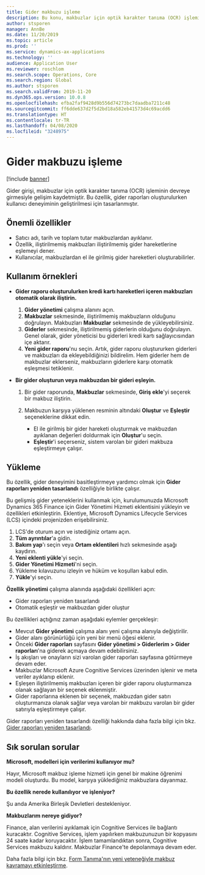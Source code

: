 ```yaml
---
title: Gider makbuzu işleme
description: Bu konu, makbuzlar için optik karakter tanıma (OCR) işlemi hakkında bilgi vermektedir. Bu özellik, Microsoft Dynamics 365 Finance'te gider raporları oluşturulurken kullanıcı deneyiminin geliştirilmesi için tasarlanmıştır.
author: stsporen
manager: AnnBe
ms.date: 11/20/2019
ms.topic: article
ms.prod: ''
ms.service: dynamics-ax-applications
ms.technology: ''
audience: Application User
ms.reviewer: roschlom
ms.search.scope: Operations, Core
ms.search.region: Global
ms.author: stsporen
ms.search.validFrom: 2019-11-20
ms.dyn365.ops.version: 10.0.8
ms.openlocfilehash: efba2faf9428d9b556d74273bc7daadba7211c48
ms.sourcegitcommit: ff6dde637d2f5d2bd18a582eb41573d4c69acdd6
ms.translationtype: HT
ms.contentlocale: tr-TR
ms.lasthandoff: 04/08/2020
ms.locfileid: "3248975"
---
```

# <a name="expense-receipt-processing"></a>Gider makbuzu işleme

[!include [banner](../includes/banner.md)]

Gider girişi, makbuzlar için optik karakter tanıma (OCR) işleminin devreye girmesiyle gelişim kaydetmiştir. Bu özellik, gider raporları oluşturulurken kullanıcı deneyiminin geliştirilmesi için tasarlanmıştır.

## <a name="key-features"></a>Önemli özellikler

- Satıcı adı, tarih ve toplam tutar makbuzlardan ayıklanır.
- Özellik, iliştirilmemiş makbuzları iliştirilmemiş gider hareketlerine eşlemeyi dener.
- Kullanıcılar, makbuzlardan el ile girilmiş gider hareketleri oluşturabilirler.

## <a name="usage-examples"></a>Kullanım örnekleri

- **Gider raporu oluşturulurken kredi kartı hareketleri içeren makbuzları otomatik olarak iliştirin.**

    1. **Gider yönetimi** çalışma alanını açın.
    2. **Makbuzlar** sekmesinde, iliştirilmemiş makbuzların olduğunu doğrulayın. Makbuzları **Makbuzlar** sekmesinde de yükleyebilirsiniz.
    3. **Giderler** sekmesinde, iliştirilmemiş giderlerin olduğunu doğrulayın. Genel olarak, gider yöneticisi bu giderleri kredi kartı sağlayıcısından içe aktarır.
    4. **Yeni gider raporu**'nu seçin. Artık, gider raporu oluştururken giderleri ve makbuzları da ekleyebildiğinizi bildirelim. Hem giderler hem de makbuzlar eklerseniz, makbuzların giderlere karşı otomatik eşleşmesi tetiklenir.

- **Bir gider oluşturun veya makbuzdan bir gideri eşleyin.**

    1. Bir gider raporunda, **Makbuzlar** sekmesinde, **Giriş ekle**'yi seçerek bir makbuz iliştirin.
    2. Makbuzun karşıya yüklenen resminin altındaki **Oluştur** ve **Eşleştir** seçeneklerine dikkat edin.

        - El ile girilmiş bir gider hareketi oluşturmak ve makbuzdan ayıklanan değerleri doldurmak için **Oluştur**'u seçin.
        - **Eşleştir**'i seçerseniz, sistem varolan bir gideri makbuza eşleştirmeye çalışır.

## <a name="installation"></a>Yükleme

Bu özellik, gider deneyimini basitleştirmeye yardımcı olmak için **Gider raporları yeniden tasarlandı** özelliğiyle birlikte çalışır.

Bu gelişmiş gider yeteneklerini kullanmak için, kurulumunuzda Microsoft Dynamics 365 Finance için Gider Yönetimi Hizmeti eklentisini yükleyin ve özellikleri etkinleştirin. Eklentiye, Microsoft Dynamics Lifecycle Services (LCS) içindeki projenizden erişebilirsiniz.

1. LCS'de oturum açın ve istediğiniz ortamı açın.
2. **Tüm ayrıntılar**'a gidin.
3. **Bakım yap**'ı seçin veya **Ortam eklentileri** hızlı sekmesinde aşağı kaydırın.
4. **Yeni eklenti yükle**'yi seçin.
5. **Gider Yönetimi Hizmeti**'ni seçin.
6. Yükleme kılavuzunu izleyin ve hüküm ve koşulları kabul edin.
7. **Yükle**'yi seçin.

**Özellik yönetimi** çalışma alanında aşağıdaki özellikleri açın:

- Gider raporları yeniden tasarlandı
- Otomatik eşleştir ve makbuzdan gider oluştur

Bu özellikleri açtığınız zaman aşağıdaki eylemler gerçekleşir:

- Mevcut **Gider yönetimi** çalışma alanı yeni çalışma alanıyla değiştirilir.
- Gider alanı görünürlüğü için yeni bir menü öğesi eklenir.
- Önceki **Gider raporları** sayfasını **Gider yönetimi > Giderlerim > Gider raporları**'na giderek açmaya devam edebilirsiniz.
- İş akışları ve onayların sizi varolan gider raporları sayfasına götürmeye devam eder.
- Makbuzlar Microsoft Azure Cognitive Services üzerinden işlenir ve meta veriler ayıklanıp eklenir.
- Eşleşen iliştirilmemiş makbuzları içeren bir gider raporu oluşturmanıza olanak sağlayan bir seçenek eklenmiştir.
- Gider raporlarına eklenen bir seçenek, makbuzdan gider satırı oluşturmanıza olanak sağlar veya varolan bir makbuzu varolan bir gider satırıyla eşleştirmeye çalışır.

Gider raporları yeniden tasarlandı özelliği hakkında daha fazla bilgi için bkz. [Gider raporları yeniden tasarlandı](ExpenseWorkspaceNew.md).

## <a name="frequently-asked-questions"></a>Sık sorulan sorular

**Microsoft, modelleri için verilerimi kullanıyor mu?**

Hayır, Microsoft makbuz işleme hizmeti için genel bir makine öğrenimi modeli oluşturdu. Bu model, karşıya yüklediğiniz makbuzlara dayanmaz.

**Bu özellik nerede kullanılıyor ve işleniyor?**

Şu anda Amerika Birleşik Devletleri destekleniyor.

**Makbuzlarım nereye gidiyor?**

Finance, alan verilerini ayıklamak için Cognitive Services ile bağlantı kuracaktır. Cognitive Services, işlem yapılırken makbuzunuzun bir kopyasını 24 saate kadar koruyacaktır. İşlem tamamlandıktan sonra, Cognitive Services makbuzu kaldırır. Makbuzlar Finance'te depolanmaya devam eder.

Daha fazla bilgi için bkz. [Form Tanıma'nın yeni yeteneğiyle makbuz kavramayı etkinleştirme](https://azure.microsoft.com/blog/enable-receipt-understanding-with-form-recognizer-s-new-capability/).
